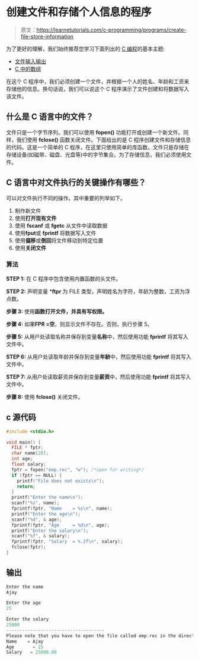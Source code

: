 # 创建文件和存储个人信息的程序

> 原文：<https://learnetutorials.com/c-programming/programs/create-file-store-information>

为了更好的理解，我们始终推荐您学习下面列出的 [C 编程](../ "C programming")的基本主题:

*   [文件输入输出](../../c-programming/file-handling)
*   [C 中的数组](../../c-programming/array)

在这个 C 程序中，我们必须创建一个文件，并根据一个人的姓名、年龄和工资来存储他的信息。换句话说，我们可以说这个 C 程序演示了文件创建和将数据写入该文件。

## 什么是 C 语言中的文件？

文件只是一个字节序列。我们可以使用 **fopen()** 功能打开或创建一个新文件。同样，我们使用 **fclose()** 函数关闭文件。下面给出的是 C 程序创建文件和存储信息的代码。这是一个简单的 C 程序，在这里只使用简单的库函数。文件只是存储在存储设备(如磁带、磁盘、光盘等)中的字节集合。为了存储信息，我们必须使用文件。

## C 语言中对文件执行的关键操作有哪些？

可以对文件执行不同的操作。其中重要的列举如下。

1.  制作新文件
2.  使用**打开现有文件**
3.  使用 **fscanf** 或 **fgetc** 从文件中读取数据
4.  使用**fput**或 **fprintf** 将数据写入文件
5.  使用**偏移**或**倒回**将文件移动到特定位置
6.  使用**关闭文件**

### 算法

**STEP 1:** 在 C 程序中包含使用内置函数的头文件。

**STEP 2:** 声明变量 ***ftpr** 为 FILE 类型，声明姓名为字符，年龄为整数，工资为浮点数。

**步骤 3:** 使用**函数打开文件，并具有写权限。**

**步骤 4:** 如果**FPR =空**，则显示文件不存在。否则，执行步骤 5。

**步骤 5:** 从用户处读取名称并保存到变量**名称**中，然后使用功能 **fprintf** 将其写入文件中。

**STEP 6:** 从用户处读取年龄并保存到变量**年龄**中，然后使用功能 **fprintf** 将其写入文件中。

**STEP 7:** 从用户处读取薪资并保存到变量**薪资**中，然后使用功能 **fprintf** 将其写入文件中。

**步骤 8:** 使用 **fclose()** 关闭文件。

## c 源代码

```c
#include <stdio.h>

void main() {
  FILE * fptr;
  char name[20];
  int age;
  float salary;
  fptr = fopen("emp.rec", "w"); /*open for writing*/
  if (fptr == NULL) {
    printf("File does not exists\n");
    return;
  }
  printf("Enter the name\n");
  scanf("%s", name);
  fprintf(fptr, "Name    = %s\n", name);
  printf("Enter the age\n");
  scanf("%d", & age);
  fprintf(fptr, "Age     = %d\n", age);
  printf("Enter the salary\n");
  scanf("%f", & salary);
  fprintf(fptr, "Salary  = %.2f\n", salary);
  fclose(fptr);
}

```

## 输出

```c
Enter the name
Ajay

Enter the age
25

Enter the salary
25000
-------------------------------------
Please note that you have to open the file called emp.rec in the directory
Name    = Ajay
Age       = 25
Salary   = 25000.00
```